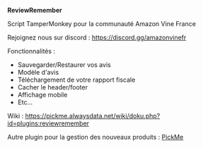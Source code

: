 **__ReviewRemember__**

Script TamperMonkey pour la communauté Amazon Vine France

Rejoignez nous sur discord : https://discord.gg/amazonvinefr

Fonctionnalités :

- Sauvegarder/Restaurer vos avis
- Modèle d'avis
- Téléchargement de votre rapport fiscale
- Cacher le header/footer
- Affichage mobile
- Etc...

Wiki : https://pickme.alwaysdata.net/wiki/doku.php?id=plugins:reviewremember

Autre plugin pour la gestion des nouveaux produits : [PickMe](https://github.com/TeiTong/pickme)
